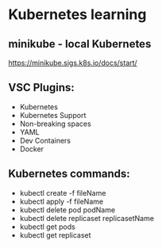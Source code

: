 # Kubernetes learning

## minikube - local Kubernetes
https://minikube.sigs.k8s.io/docs/start/

## VSC Plugins:
- Kubernetes
- Kubernetes Support
- Non-breaking spaces
- YAML
- Dev Containers
- Docker

## Kubernetes commands:
- kubectl create -f fileName
- kubectl apply -f fileName
- kubectl delete pod podName
- kubectl delete replicaset replicasetName
- kubectl get pods
- kubectl get replicaset